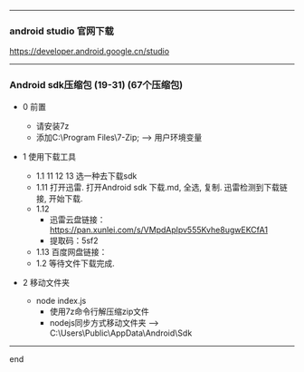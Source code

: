 
---

### android studio 官网下载

https://developer.android.google.cn/studio


---

### Android sdk压缩包 (19-31) (67个压缩包)

 - 0 前置
   - 请安装7z
   - 添加C:\Program Files\7-Zip; --> 用户环境变量

 - 1 使用下载工具
   - 1.1 11 12 13 选一种去下载sdk
   - 1.11 打开迅雷. 打开Android sdk 下载.md, 全选, 复制. 迅雷检测到下载链接, 开始下载.
   - 1.12
     - 迅雷云盘链接：https://pan.xunlei.com/s/VMpdAplpv555Kvhe8ugwEKCfA1
     - 提取码：5sf2
   - 1.13 百度网盘链接：
   - 1.2 等待文件下载完成.
 - 2 移动文件夹
   - node index.js
     - 使用7z命令行解压缩zip文件
     - nodejs同步方式移动文件夹 --> C:\Users\Public\AppData\Android\Sdk

---

end
